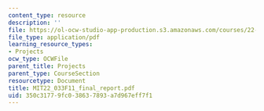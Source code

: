 ```yaml
---
content_type: resource
description: ''
file: https://ol-ocw-studio-app-production.s3.amazonaws.com/courses/22-033-nuclear-systems-design-project-fall-2011/350c31779fc038637893a7d967eff7f1_MIT22_033F11_final_report.pdf
file_type: application/pdf
learning_resource_types:
- Projects
ocw_type: OCWFile
parent_title: Projects
parent_type: CourseSection
resourcetype: Document
title: MIT22_033F11_final_report.pdf
uid: 350c3177-9fc0-3863-7893-a7d967eff7f1
---
```

